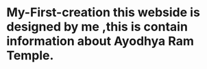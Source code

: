# My-First-creation  this webside is designed by me ,this is contain information about Ayodhya Ram Temple.
